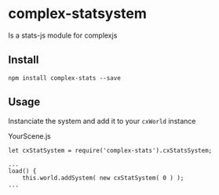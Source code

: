 # complex-statsystem
Is a stats-js module for complexjs

## Install
`npm install complex-stats --save`

## Usage
Instanciate the system and add it to your `cxWorld` instance

YourScene.js

    let cxStatSystem = require('complex-stats').cxStatsSystem;

    ...
    load() {
        this.world.addSystem( new cxStatSystem( 0 ) );
    ...
